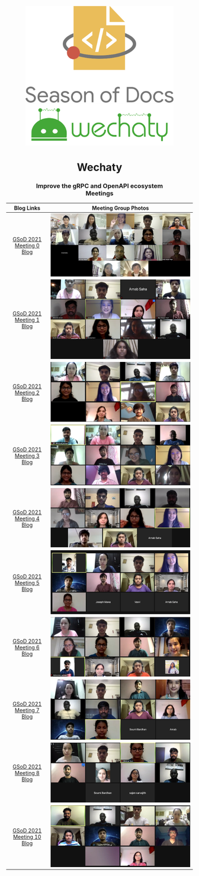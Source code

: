 <div align="center">
<img src="assets/gsod-2021-1.svg" height="auto" width="400" />
<br />
<img src="assets/gsod-2021-2.svg" height="auto" width="400" />
<br />
<h1>Wechaty</h1>
<h3>
Improve the gRPC and OpenAPI ecosystem
<br />
Meetings
</h3>
</div>

|                                             Blog Links                                              |                             Meeting Group Photos                             |
| :-------------------------------------------------------------------------------------------------: | :--------------------------------------------------------------------------: |
| [GSoD 2021 Meeting 0 Blog](https://wechaty.js.org/2021/05/08/gsod-2021-selected-technical-writers/) | <img src = "assets/gsod-2021-meeting-0.webp" height= "auto" width="auto" />  |
|       [GSoD 2021 Meeting 1 Blog](https://wechaty.js.org/2021/05/16/gsod-2021-week1-meeting/)        | <img src = "assets/gsod-2021-meeting-1.webp" height= "auto" width="auto" />  |
|       [GSoD 2021 Meeting 2 Blog](https://wechaty.js.org/2021/05/23/gsod-2021-second-meeting/)       | <img src = "assets/gsod-2021-meeting-2.webp" height= "auto" width="auto" />  |
|       [GSoD 2021 Meeting 3 Blog](https://wechaty.js.org/2021/06/06/gsod-2021-third-meeting/)        | <img src = "assets/gsod-2021-meeting-3.webp" height= "auto" width="auto" />  |
|       [GSoD 2021 Meeting 4 Blog](https://wechaty.js.org/2021/06/22/gsod-2021-fourth-meeting/)       | <img src = "assets/gsod-2021-meeting-4.webp" height= "auto" width="auto" />  |
|       [GSoD 2021 Meeting 5 Blog](https://wechaty.js.org/2021/07/06/gsod-2021-fifth-meeting/)        | <img src = "assets/gsod-2021-meeting-5.webp" height= "auto" width="auto" />  |
|       [GSoD 2021 Meeting 6 Blog](https://wechaty.js.org/2021/07/18/gsod-2021-sixth-meeting/)        | <img src = "assets/gsod-2021-meeting-6.webp" height= "auto" width="auto" />  |
|      [GSoD 2021 Meeting 7 Blog](https://wechaty.js.org/2021/08/01/gsod-2021-seventh-meeting/)       | <img src = "assets/gsod-2021-meeting-7.webp" height= "auto" width="auto" />  |
|       [GSoD 2021 Meeting 8 Blog](https://wechaty.js.org/2021/08/15/gsod-2021-eighth-meeting/)       | <img src = "assets/gsod-2021-meeting-8.webp" height= "auto" width="auto" />  |
|       [GSoD 2021 Meeting 10 Blog](https://wechaty.js.org/2021/09/12/gsod-2021-tenth-meeting/)       | <img src = "assets/gsod-2021-meeting-10.webp" height= "auto" width="auto" /> |
